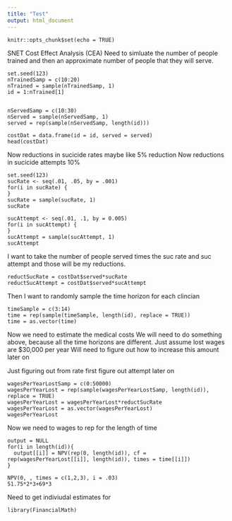 ```yaml
---
title: "Test"
output: html_document
---
```


```{r setup, include=FALSE}
knitr::opts_chunk$set(echo = TRUE)
```
SNET Cost Effect Analysis (CEA)
Need to simluate the number of people trained and then an approximate number of people that they will serve.  

```{r}
set.seed(123)
nTrainedSamp = c(10:20)
nTrained = sample(nTrainedSamp, 1) 
id = 1:nTrained[1]


nServedSamp = c(10:30)
nServed = sample(nServedSamp, 1)
served = rep(sample(nServedSamp, length(id)))

costDat = data.frame(id = id, served = served)
head(costDat)
```
Now reductions in sucicide rates maybe like 5% reduction
Now reductions in sucicide attempts 10%
```{r}
set.seed(123)
sucRate <- seq(.01, .05, by = .001) 
for(i in sucRate) { 
} 
sucRate = sample(sucRate, 1)
sucRate

sucAttempt <- seq(.01, .1, by = 0.005) 
for(i in sucAttempt) { 
} 
sucAttempt = sample(sucAttempt, 1)
sucAttempt
```
I want to take the number of people served times the suc rate and suc attempt and those will be my reductions.
```{r}
reductSucRate = costDat$served*sucRate
reductSucAttempt = costDat$served*sucAttempt
```
Then I want to randomly sample the time horizon for each clincian 
```{r}
timeSample = c(3:14)
time = rep(sample(timeSample, length(id), replace = TRUE))
time = as.vector(time)
```
Now we need to estimate the medical costs 
We will need to do something above, because all the time horizons are different.
Just assume lost wages are $30,000 per year
Will need to figure out how to increase this amount later on

Just figuring out from rate first figure out attempt later on
```{r}
wagesPerYearLostSamp = c(0:50000)
wagesPerYearLost = rep(sample(wagesPerYearLostSamp, length(id)), replace = TRUE)
wagesPerYearLost = wagesPerYearLost*reductSucRate
wagesPerYearLost = as.vector(wagesPerYearLost)
wagesPerYearLost
```
Now we need to wages to rep for the length of time 
```{r}
output = NULL
for(i in length(id)){
  output[[i]] = NPV(rep(0, length(id)), cf = rep(wagesPerYearLost[[i]], length(id)), times = time[[i]])
}

NPV(0, , times = c(1,2,3), i = .03)
51.75*2*3+69*3
```


Need to get indiviudal estimates for 
```{r}
library(FinancialMath)

```






